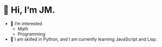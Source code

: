 # 👋 Hi, I’m JM.
- 👀 I’m interested
    + Math
    + Programming
- 🌱 I am skilled in Python, and I am currently learning JavaScript and Lisp.

<!---
jmrec/jmrec is a ✨ special ✨ repository because its `README.md` (this file) appears on your GitHub profile.
You can click the Preview link to take a look at your changes.
--->
